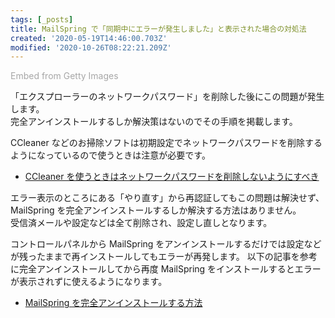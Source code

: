 ```yaml
---
tags: [_posts]
title: MailSpring で「同期中にエラーが発生しました」と表示された場合の対処法
created: '2020-05-19T14:46:00.703Z'
modified: '2020-10-26T08:22:21.209Z'
---
```


<a id='9IOPfd0bReR66afK1KDs4A' class='gie-single' href='http://www.gettyimages.co.jp/detail/184931639' target='_blank' style='color:#a7a7a7;text-decoration:none;font-weight:normal !important;border:none;display:inline-block;'>Embed from Getty Images</a><script>window.gie=window.gie||function(c){(gie.q=gie.q||[]).push(c)};gie(function(){gie.widgets.load({id:'9IOPfd0bReR66afK1KDs4A',sig:'wM0ZqBemCPi5PPUkSFshxpCPlfxFiR6Z9yI_EahlfEI=',w:'507px',h:'338px',items:'184931639',caption: false ,tld:'co.jp',is360: false })});</script><script src='//embed-cdn.gettyimages.com/widgets.js' charset='utf-8' async></script>

「エクスプローラーのネットワークパスワード」を削除した後にこの問題が発生します。<br>
完全アンインストールするしか解決策はないのでその手順を掲載します。

<!--more-->

CCleaner などのお掃除ソフトは初期設定でネットワークパスワードを削除するようになっているので使うときは注意が必要です。

- [CCleaner を使うときはネットワークパスワードを削除しないようにすべき](https://ina6ra.github.io/blog/71447925.html)

エラー表示のところにある「やり直す」から再認証してもこの問題は解決せず、MailSpring を完全アンインストールするしか解決する方法はありません。<br>
受信済メールや設定などは全て削除され、設定し直しとなります。

コントロールパネルから MailSpring をアンインストールするだけでは設定などが残ったままで再インストールしてもエラーが再発します。
以下の記事を参考に完全アンインストールしてから再度 MailSpring をインストールするとエラーが表示されずに使えるようになります。

- [MailSpring を完全アンインストールする方法](https://ina6ra.github.io/blog/57354184.html)
